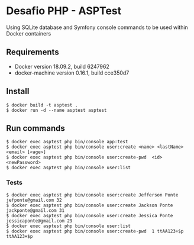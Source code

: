 # Desafio PHP - ASPTest

Using SQLite database and Symfony console commands to be used within Docker containers

## Requirements

- Docker version 18.09.2, build 6247962
- docker-machine version 0.16.1, build cce350d7
## Install

```
$ docker build -t asptest .
$ docker run -d --name asptest asptest
```
## Run commands
```
$ docker exec asptest php bin/console app:test
$ docker exec asptest php bin/console user:create <name> <lastName> <email> [<age>]
$ docker exec asptest php bin/console user:create-pwd  <id> <newPassword>
$ docker exec asptest php bin/console user:list
```

### Tests
```
$ docker exec asptest php bin/console user:create Jefferson Ponte jefponte@gmail.com 32
$ docker exec asptest php bin/console user:create Jackson Ponte jackponte@gmail.com 31
$ docker exec asptest php bin/console user:create Jessica Ponte jessicaponte@gmail.com 29
$ docker exec asptest php bin/console user:list
$ docker exec asptest php bin/console user:create-pwd  1 ttAA123+$p ttAA123+$p
```